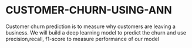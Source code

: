 # CUSTOMER-CHURN-USING-ANN
Customer churn prediction is to measure why customers are leaving a business. We will build a deep learning model to predict the churn and use precision,recall, f1-score to measure performance of our model
